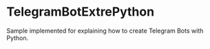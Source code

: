 # TelegramBotExtrePython
Sample implemented for explaining how to create Telegram Bots with Python. 
